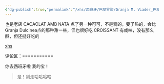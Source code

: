 ```yaml
---
{"dg-publish":true,"permalink":"/xhs/西班牙/巴塞罗那/Granja M. Viader_巴塞罗那/","tags":["rednote","巴塞罗那"],"updated":"2025-03-30T20:40:27.846+08:00"}
---
```


 

也是老店
CACAOLAT AMB NATA 点了另一种可可，不是稠的，要了热的，会比Granja Dulcinea点的那种甜一些，但也很好吃
CROISSANT 有咸味，没有那么酥，但还挺好吃的

[xhs](https://www.xiaohongshu.com/explore/64a83f00000000003100b2da?xsec_token=ABPlpWW_Sbjmy5k7ImJYC_z6JsVxRJVX1HlErJH_OvgFo=&xsec_source=pc_user)

评论区：===========

你去西班牙啦 我的宝！

> 是！刚走哈哈哈哈